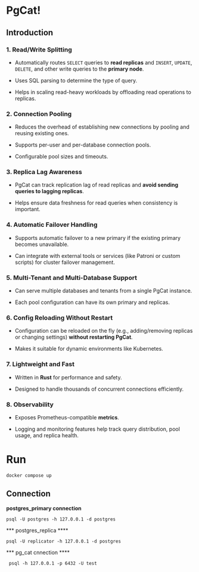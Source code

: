 # PgCat!

## Introduction

### 1. **Read/Write Splitting**

-   Automatically routes `SELECT` queries to **read replicas** and `INSERT`, `UPDATE`, `DELETE`, and other write queries to the **primary node**.
    
-   Uses SQL parsing to determine the type of query.
    
-   Helps in scaling read-heavy workloads by offloading read operations to replicas.
    

### 2. **Connection Pooling**

-   Reduces the overhead of establishing new connections by pooling and reusing existing ones.
    
-   Supports per-user and per-database connection pools.
    
-   Configurable pool sizes and timeouts.
    

### 3. **Replica Lag Awareness**

-   PgCat can track replication lag of read replicas and **avoid sending queries to lagging replicas**.
    
-   Helps ensure data freshness for read queries when consistency is important.
    

### 4. **Automatic Failover Handling**

-   Supports automatic failover to a new primary if the existing primary becomes unavailable.
    
-   Can integrate with external tools or services (like Patroni or custom scripts) for cluster failover management.
    

### 5. **Multi-Tenant and Multi-Database Support**

-   Can serve multiple databases and tenants from a single PgCat instance.
    
-   Each pool configuration can have its own primary and replicas.
    

### 6. **Config Reloading Without Restart**

-   Configuration can be reloaded on the fly (e.g., adding/removing replicas or changing settings) **without restarting PgCat**.
    
-   Makes it suitable for dynamic environments like Kubernetes.
    

### 7. **Lightweight and Fast**

-   Written in **Rust** for performance and safety.
    
-   Designed to handle thousands of concurrent connections efficiently.
    

### 8. **Observability**

-   Exposes Prometheus-compatible **metrics**.
    
-   Logging and monitoring features help track query distribution, pool usage, and replica health.

# Run
```
docker compose up
```

## Connection
**postgres_primary connection**

``
psql -U postgres -h 127.0.0.1 -d postgres
``

*** postgres_replica ****

```
psql -U replicator -h 127.0.0.1 -d postgres
```


*** pg_cat cnnection ****

```
 psql -h 127.0.0.1 -p 6432 -U test
```
